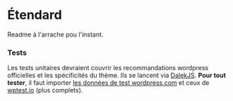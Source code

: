 # Étendard

Readme à l'arrache pou l'instant.

### Tests

Les tests unitaires devraient couvrir les recommandations wordpress officielles et les spécificités du thème.  Ils se lancent via [DalekJS](http://dalekjs.com/). **Pour tout tester**, il faut importer [les données de test wordpress.com](http://codex.wordpress.org/Theme_Unit_Test) et ceux de [wptest.io](http://wptest.io/) (plus complets).